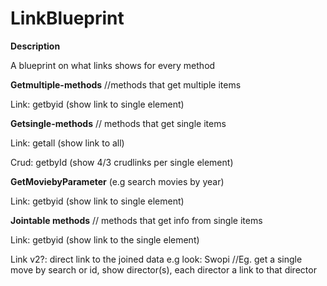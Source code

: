# LinkBlueprint

**Description**

A blueprint on what links shows for every method

**Getmultiple-methods** //methods that get multiple items

Link: getbyid (show link to single element)

**Getsingle-methods** // methods that get single items

Link: getall (show link to all)

Crud: getbyId (show 4/3 crudlinks per single element)

**GetMoviebyParameter** (e.g search movies by year)

Link: getbyid (show link to single element)

**Jointable methods** // methods that get info from single items

Link: getbyid (show link to the single element)

Link v2?: direct link to the joined data e.g look: Swopi
//Eg. get a single move by search or id, show director(s), each director a link to that director